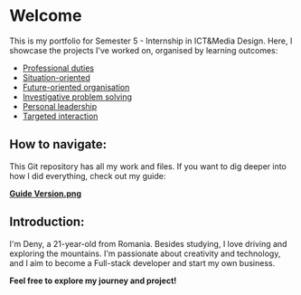 # **Welcome**

<span dir="">This is my portfolio for Semester 5 - Internship in ICT&Media Design. Here, I showcase the projects I've worked on, organised by</span> learning outcomes:

* [Professional duties](www.google.com)
* [Situation-oriented](www.google.com)
* [Future-oriented organisation](www.google.com)
* [Investigative problem solving](www.google.com)
* [Personal leadership](www.google.com)
* [Targeted interaction](www.google.com)

## **How to navigate:**

<span dir="">This Git repository has all my work and files. If you want to dig deeper into how I did everything, check out my guide</span>:

[**Guide Version.png**](www.google.com)

## **Introduction:**

I'm Deny, a 21-year-old from Romania. Besides studying, I love driving and exploring the mountains. I'm passionate about creativity and technology, and I aim to become a Full-stack developer and start my own business.

**Feel free to explore my journey and project!**